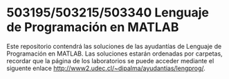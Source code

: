 # 503195/503215/503340 Lenguaje de Programación en MATLAB
Este repositorio contendrá las soluciones de las ayudantías de Lenguaje de Programación en MATLAB. 
Las soluciones estarán ordenadas por carpetas, recordar que la página de los laboratorios se puede
acceder mediante el siguente enlace http://www2.udec.cl/~dipalma/ayudantias/lengprog/.

